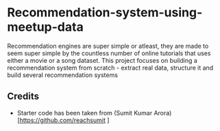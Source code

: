 # Recommendation-system-using-meetup-data
Recommendation engines are super simple or atleast, they are made to seem super simple by the countless number of online tutorials that uses either a movie or a song dataset. This project focuses on building a recommendation system from scratch - extract real data, structure it and build several recommendation systems


## Credits
- Starter code has been taken from (Sumit Kumar Arora) [https://github.com/reachsumit ]
